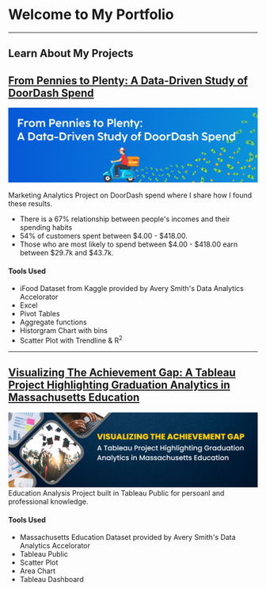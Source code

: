 # Welcome to My Portfolio

---

## Learn About My Projects
<!--
#### [Internal Blog Post Project](/bank)
<img src="images/dummy_thumbnail.jpg?raw=true"/>
Tolulope is the best

---
#### [Linked File Project](/files/Day 12 - 21 days to data.pdf)
<img src="images/21 Days To Data Challenge.png?raw=true"/>
For this project, I explored what a good analytics PowerPoint presentation should entail. It talks about main talking points, how to tie data to the business value, and much more.

----->
## [From Pennies to Plenty: A Data-Driven Study of DoorDash Spend](https://www.linkedin.com/pulse/from-pennies-plenty-data-driven-study-doordash-spend-cherie/)
[<img src="images/Pink Blue Modern Volunteer LinkedIn Article Cover.png"/>](https://www.linkedin.com/pulse/what-i-learned-21-days-data-avery-smith)

Marketing Analytics Project on DoorDash spend where I share how I found these results. <br>
- There is a 67% relationship between people's incomes and their spending habits
- 54% of customers spent between $4.00 - $418.00.
- Those who are most likely to spend between $4.00 - $418.00 earn between $29.7k and $43.7k.

#### Tools Used
- iFood Dataset from Kaggle provided by Avery Smith's Data Analytics Accelorator
- Excel
- Pivot Tables
- Aggregate functions
- Historgram Chart with bins
- Scatter Plot with Trendline & R<sup>2</sup>

---

## [Visualizing The Achievement Gap: A Tableau Project Highlighting Graduation Analytics in Massachusetts Education](/tableauMaSchoolProject.md)
<img src="images/tableauMaSchoolProject/CoverImage.png"/>
Education Analysis Project built in Tableau Public for persoanl and professional knowledge.

#### Tools Used
- Massachusetts Education Dataset provided by Avery Smith's Data Analytics Accelorator
- Tableau Public
- Scatter Plot
- Area Chart
- Tableau Dashboard

<!--
---
#### [Education Project](https://www.linkedin.com/pulse/massachusetts-education-analysis-samantha-paul/)
[<img src="images/21 Days To Data Challenge What I've Learned Cover.png?raw=true"/>](https://www.linkedin.com/pulse/what-i-learned-21-days-data-avery-smith)
In this case study from Data Analytics Accelerator, I was prompted to analyze the State of Massachusetts education data. The main focuses were:
What schools are struggling the most?
How does class size affect college admission?
What are the top math schools in the state?

---

### Category Name 2

- [Project 1 Title](http://example.com/)
- [Project 2 Title](http://example.com/)
- [Project 3 Title](http://example.com/)
- [Project 4 Title](http://example.com/)
- [Project 5 Title](http://example.com/)

---
-->
